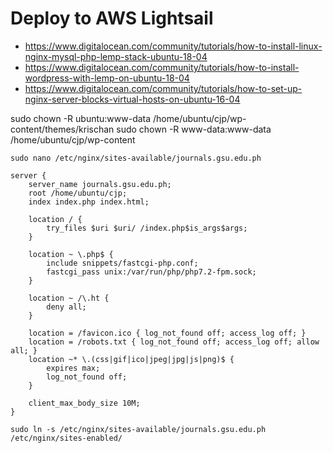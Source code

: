 # Deploy to AWS Lightsail

- https://www.digitalocean.com/community/tutorials/how-to-install-linux-nginx-mysql-php-lemp-stack-ubuntu-18-04
- https://www.digitalocean.com/community/tutorials/how-to-install-wordpress-with-lemp-on-ubuntu-18-04
- https://www.digitalocean.com/community/tutorials/how-to-set-up-nginx-server-blocks-virtual-hosts-on-ubuntu-16-04


sudo chown -R ubuntu:www-data /home/ubuntu/cjp/wp-content/themes/krischan
sudo chown -R www-data:www-data /home/ubuntu/cjp/wp-content


`sudo nano /etc/nginx/sites-available/journals.gsu.edu.ph`


    server {
        server_name journals.gsu.edu.ph;
        root /home/ubuntu/cjp;
        index index.php index.html;

        location / {
            try_files $uri $uri/ /index.php$is_args$args;
        }

        location ~ \.php$ {
            include snippets/fastcgi-php.conf;
            fastcgi_pass unix:/var/run/php/php7.2-fpm.sock;
        }

        location ~ /\.ht {
            deny all;
        }

        location = /favicon.ico { log_not_found off; access_log off; }
        location = /robots.txt { log_not_found off; access_log off; allow all; }
        location ~* \.(css|gif|ico|jpeg|jpg|js|png)$ {
            expires max;
            log_not_found off;
        }

        client_max_body_size 10M;
    }

`sudo ln -s /etc/nginx/sites-available/journals.gsu.edu.ph /etc/nginx/sites-enabled/`